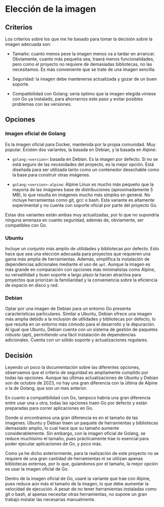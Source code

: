# Elección de la imagen

## Criterios

Los criterios sobre los que me he basado para tomar la decisión sobre la imagen adecuada son:

* Tamaño: cuanto menos pese la imagen menos va a tardar en arrancar. Obviamente, cuanto más pequeña sea, traerá menos funcionalidades, pero como el proyecto no requiere de demasiadas bibliotecas, no las necesitamos. Es más conveniente que se trate de una imagen sencilla.

* Seguridad: la imagen debe mantenerse actualizada y gozar de un buen soporte.

* Compatibilidad con Golang: sería óptimo que la imagen elegida viniese con Go ya instalado, para ahorrarnos este paso y evitar posibles problemas con las versiones.

## Opciones

### Imagen oficial de Golang

Es la imagen oficial para Docker, mantenida por la propia comunidad. Muy popular. Existen dos variantes, la basada en Debian, y la basada en Alpine:

* `golang:<version>`: basada en Debian. Es la imagen por defecto. Si no se está seguro de las necesidades del proyecto, es la mejor opción. Está diseñada para ser utilizada tanto como un contenedor desechable como la base para construir otras imágenes.

* `golang:<version>-alpine`: Alpine Linux es mucho más pequeño que la mayoría de las imágenes base de distribuciones (aproximadamente 5 MB), lo que resulta en imágenes mucho más simples en general. No incluye herramientas como git, gcc o bash. Esta variante es altamente experimental y no cuenta con soporte oficial por parte del proyecto Go.

Estas dos variantes están ambas muy actualizadas, por lo que no supondría ninguna amenaza en cuanto seguridad, además de, obviamente, ser compatibles con Go.

### Ubuntu

Incluye un conjunto más amplio de utilidades y bibliotecas por defecto. Esto hace que sea una elección adecuada para proyectos que requieren una gama más amplia de herramientas. Además, simplifica la instalación de dependencias adicionales mediante el uso de `apt`. Aunque la imagen es más grande en comparación con opciones más minimalistas como Alpine, su versatilidad y buen soporte a largo plazo la hacen atractiva para proyectos que priorizan la familiaridad y la conveniencia sobre la eficiencia de espacio en disco y red. 

### Debian

Optar por una imagen de Debian para un entorno Go presenta características particulares. Similar a Ubuntu, Debian ofrece una imagen más amplia debido a la inclusión de utilidades y bibliotecas por defecto, lo que resulta en un entorno más cómodo para el desarrollo y la depuración. Al igual que Ubuntu, Debian cuenta con un sistema de gestión de paquetes robusto (apt), permitiendo una fácil instalación de dependencias adicionales. Cuenta con un sólido soporte y actualizaciones regulares.

## Decisión

Leyendo un poco la documentación sobre las diferentes opciones, observamos que el criterio de seguridad es ampliamente cumplido por todas las opciones. Aunque las últimas actualizaciones de Ubuntu y Debian son de octubre de 2023, no hay una gran diferencia con la última de Alpine o la de Golang, que son un mes anterior. 

En cuanto a compatibilidad con Go, tampoco habría una gran diferencia entre usar una u otra, todas las opciones traen Go por defecto y están preparadas para correr aplicaciones en Go.

Donde sí encontramos una gran diferencia es en el tamaño de las imagenes. Ubuntu y Debian traen un paquete de herramientas y bibliotecas demasiado amplio, lo cual hace que su tamaño aumente considerablemente. Sin embargo, con la imagen oficial de Golang, se reduce muchísimo el tamaño, pues prácticamente trae lo esencial para poder ejecutar aplicaciones de Go, y poco más. 

Como ya he dicho anteriormente, para la realización de este proyecto no se requiere de una gran cantidad de herramientas ni se utilizan apenas bibliotecas externas, por lo que, guíandonos por el tamaño, la mejor opción es usar la imagen oficial de Go.

Dentro de la imagen oficial de Go, usaré la variante que trae con Alpine, pues reduce aún más el tamaño de la imagen, lo que debe aumentar la velocidad de ejecución. A pesar de no tener herramientas instaladas como git o bash, al apenas necesitar otras herramientas, no supone un gran trabajo instalar las necesarias manualmente.











